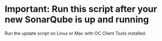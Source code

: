# Important: Run this script after your new SonarQube is up and running #

Run the update script on Linux or Mac with OC Client Tools installed.
